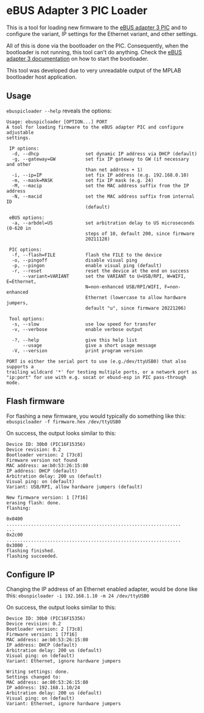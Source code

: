 eBUS Adapter 3 PIC Loader
=========================

This is a tool for loading new firmware to the
[eBUS adapter 3 PIC](https://adapter.ebusd.eu/)
and to configure the variant, IP settings for the Ethernet variant, and other settings.

All of this is done via the bootloader on the PIC. Consequently, when the
bootloader is not running, this tool can't do anything.
Check the [eBUS adapter 3 documentation](https://adapter.ebusd.eu/picfirmware)
on how to start the bootloader.

This tool was developed due to very unreadable output of the MPLAB bootloader
host application.

Usage
-----
`ebuspicloader --help` reveals the options:
```
Usage: ebuspicloader [OPTION...] PORT
A tool for loading firmware to the eBUS adapter PIC and configure adjustable
settings.

 IP options:
  -d, --dhcp                 set dynamic IP address via DHCP (default)
  -g, --gateway=GW           set fix IP gateway to GW (if necessary and other
                             than net address + 1)
  -i, --ip=IP                set fix IP address (e.g. 192.168.0.10)
  -m, --mask=MASK            set fix IP mask (e.g. 24)
  -M, --macip                set the MAC address suffix from the IP address
  -N, --macid                set the MAC address suffix from internal ID
                             (default)

 eBUS options:
  -a, --arbdel=US            set arbitration delay to US microseconds (0-620 in
                             steps of 10, default 200, since firmware
                             20211128)

 PIC options:
  -f, --flash=FILE           flash the FILE to the device
  -o, --pingoff              disable visual ping
  -p, --pingon               enable visual ping (default)
  -r, --reset                reset the device at the end on success
      --variant=VARIANT      set the VARIANT to U=USB/RPI, W=WIFI, E=Ethernet,
                             N=non-enhanced USB/RPI/WIFI, F=non-enhanced
                             Ethernet (lowercase to allow hardware jumpers,
                             default "u", since firmware 20221206)

 Tool options:
  -s, --slow                 use low speed for transfer
  -v, --verbose              enable verbose output

  -?, --help                 give this help list
      --usage                give a short usage message
  -V, --version              print program version

PORT is either the serial port to use (e.g./dev/ttyUSB0) that also supports a
trailing wildcard '*' for testing multiple ports, or a network port as
"ip:port" for use with e.g. socat or ebusd-esp in PIC pass-through mode.
```

Flash firmware
--------------
For flashing a new firmware, you would typically do something like this:  
`ebuspicloader -f firmware.hex /dev/ttyUSB0`

On success, the output looks similar to this:
```
Device ID: 30b0 (PIC16F15356)
Device revision: 0.2
Bootloader version: 2 [73c8]
Firmware version not found
MAC address: ae:b0:53:26:15:80
IP address: DHCP (default)
Arbitration delay: 200 us (default)
Visual ping: on (default)
Variant: USB/RPI, allow hardware jumpers (default)

New firmware version: 1 [7f16]
erasing flash: done.
flashing:

0x0400 ................................................................
...
0x2c00 ................................................................
0x3000 .
flashing finished.
flashing succeeded.
```

Configure IP
------------
Changing the IP address of an Ethernet enabled adapter, would be done like this:
`ebuspicloader -i 192.168.1.10 -m 24 /dev/ttyUSB0`

On success, the output looks similar to this:
```
Device ID: 30b0 (PIC16F15356)
Device revision: 0.2
Bootloader version: 2 [73c8]
Firmware version: 1 [7f16]
MAC address: ae:b0:53:26:15:80
IP address: DHCP (default)
Arbitration delay: 200 us (default)
Visual ping: on (default)
Variant: Ethernet, ignore hardware jumpers

Writing settings: done.
Settings changed to:
MAC address: ae:80:53:26:15:80
IP address: 192.168.1.10/24
Arbitration delay: 200 us (default)
Visual ping: on (default)
Variant: Ethernet, ignore hardware jumpers
```
